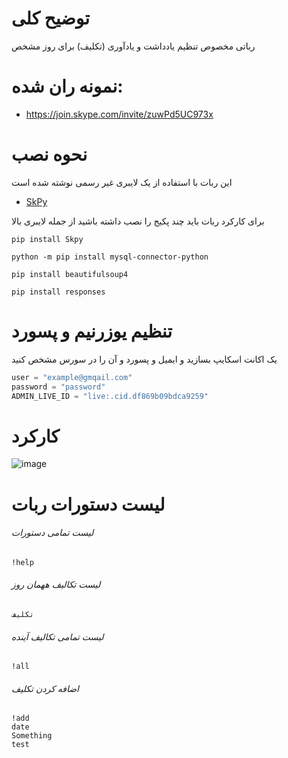 # توضیح کلی
رباتی مخصوص تنظیم یادداشت و یادآوری (تکلیف) برای روز مشخص

# نمونه ران شده:
- https://join.skype.com/invite/zuwPd5UC973x

# نحوه نصب

این ربات با استفاده از یک لایبری غیر رسمی نوشته شده است
- [SkPy](https://github.com/Terrance/SkPy#readme)

برای کارکرد ربات باید چند پکیج را نصب داشته باشید از جمله لایبری بالا

```
pip install Skpy
```
```
python -m pip install mysql-connector-python
```
```
pip install beautifulsoup4
```
```
pip install responses
```

# تنظیم یوزرنیم و پسورد

یک اکانت اسکایپ بسازید و ایمیل و پسورد و آن را در سورس مشخص کنید

```python
user = "example@gmqail.com"
password = "password"
ADMIN_LIVE_ID = "live:.cid.df869b09bdca9259"
````


# کارکرد

![image](https://user-images.githubusercontent.com/90097342/136155872-60750784-1298-4d85-8ab2-c2954e49a822.png)

# لیست دستورات ربات

###### لیست تمامی دستورات
```
!help
```

###### لیست تکالیف ههمان روز
```
تکلیف
```

###### لیست تمامی تکالیف آینده

```
!all
```

###### اضافه کردن تکلیف
```
!add
date
Something
test
```
